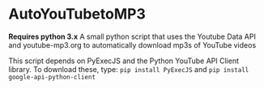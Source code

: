 # AutoYouTubetoMP3
**Requires python 3.x**
A small python script that uses the Youtube Data API and youtube-mp3.org to automatically download mp3s of YouTube videos

This script depends on PyExecJS and the Python YouTube API Client library.
To download these, type:
<code>pip install PyExecJS</code> and <code>pip install google-api-python-client</code>
